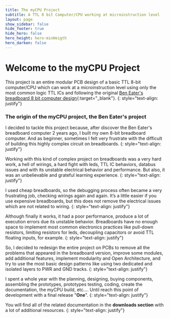 ```yaml
---
title: The myCPU Project
subtitle: A TTL 8 bit Computer/CPU working at microinstruction level
layout: page
show_sidebar: false
hide_footer: true
hide_hero: false
hero_height: hero-minHeigth
hero_darken: false
---
```


# Welcome to the myCPU Project

This project is an entire modular PCB design of a basic TTL 8-bit computer/CPU which can work at a microinstruction level using only the most common logic TTL ICs and following the original [Ben Eater's breadboard 8 bit computer design](https://eater.net/8bit/){:target="_blank"}.
{: style="text-align: justify"}

### The origin of the myCPU project, the Ben Eater's project

I decided to tackle this project because, after discover the Ben Eater's breadboard computer 2 years ago,  I built my own 8-bit breadboard computer. And as beginner, sometimes I felt very frustrate with the difficult of building this highly complex circuit on breadboards.
{: style="text-align: justify"}

Working with this kind of complex project on breadboards was a very hard work, a hell of wirings, a hard fight with leds, TTL IC behaviors, databus issues and with its unstable electrical behavior and performance. But also, it was an unbelievable and grateful learning experience.
{: style="text-align: justify"}

I used cheap breadboards, so the debugging process often became a very frustrating job, checking wirings again and again. It’s a little easier if you use expensive breadboards, but this does not remove the electrical issues which are not related to wiring.
{: style="text-align: justify"}

Although finally it works, it had a poor performance, produce a lot of execution errors due its unstable behavior. Breadboards have no enough space to implement most common electronics practices like pull-down resistors, limiting resistors for  leds, decoupling capacitors or avoid TTL floating inputs, for example.
{: style="text-align: justify"}

So, I decided to redesign the entire project on PCBs to remove all the problems that appeared in the breadboard version, improve some modules, add additional features, implement modularity and Open Architecture, and try to use the most basic design patterns like using two dedicated and isolated layers to PWR and GND tracks.
{: style="text-align: justify"}

I spent a whole year with the planning, designing, buying components, assembling the prototypes, prototypes testing, coding, create the documentation,  the myCPU build,  etc.… Until reach this point of development with a final release "<strong>One</strong>".
{: style="text-align: justify"}

You will find all of the related documentation in the <strong>downloads section</strong> with a lot of additional resources.
{: style="text-align: justify"}
